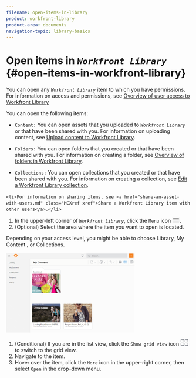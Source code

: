 ```yaml
---
filename: open-items-in-library
product: workfront-library
product-area: documents
navigation-topic: library-basics
---
```




# Open items in *`Workfront Library`* {#open-items-in-workfront-library}

You can open any *`Workfront Library`* item to which you have permissions. For information on access and permissions, see [Overview of user access to Workfront Library](user-access-overview.md)


You can open the following items:



* `Content:` You can open assets that you uploaded to *`Workfront Library`* or that have been shared with you. For information on uploading content, see [Upload content to Workfront Library](upload-new-content.md). 

* `Folders:` You can open folders that you created or that have been shared with you. For information on creating a folder, see [Overview of folders in Workfront Library](folders-overview-library.md).

* `Collections:` You can open collections that you created or that have been shared with you. For information on creating a collection, see [Edit a Workfront Library collection](edit-a-collection.md).



`<li>For information on sharing items, see <a href="share-an-asset-with-users.md" class="MCXref xref">Share a Workfront Library item with other users</a>.</li>` 


1.  In the upper-left corner of *`Workfront Library`*, click the `Menu` icon ![](assets/library-menu-icon.png).
1.  (Optional) Select the area where the item you want to open is located.


   Depending on your access level, you might be able to choose Library, My Content , or Collections. 


   ![](assets/library-left-panel---new-350x217.png)



1.  (Conditional) If you are in the list view, click the `Show grid view` icon ![](assets/grid-view-icon.png) to switch to the grid view.
1. Navigate to the item.
1.  Hover over the item, click the `More` icon in the upper-right corner, then select `Open` in the drop-down menu.


